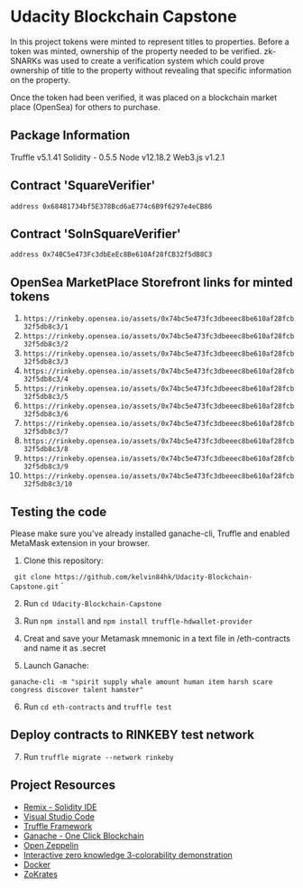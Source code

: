 # Udacity Blockchain Capstone

In this project tokens were minted to represent titles to properties. Before a token was minted, ownership of the property needed to be verified. zk-SNARKs was used to create a verification system which could prove ownership of title to the property without revealing that specific information on the property. 

Once the token had been verified, it was placed on a blockchain market place (OpenSea) for others to purchase. 

## Package Information

Truffle v5.1.41
Solidity - 0.5.5
Node v12.18.2
Web3.js v1.2.1

## Contract 'SquareVerifier'
`address 0x68481734bf5E378Bcd6aE774c6B9f6297e4eCB86`

## Contract 'SolnSquareVerifier'
`address 0x74BC5e473Fc3dbEeEc8Be610Af28fCB32f5dB8C3`

## OpenSea MarketPlace Storefront links for minted tokens

1. `https://rinkeby.opensea.io/assets/0x74bc5e473fc3dbeeec8be610af28fcb32f5db8c3/1`
2. `https://rinkeby.opensea.io/assets/0x74bc5e473fc3dbeeec8be610af28fcb32f5db8c3/2`
3. `https://rinkeby.opensea.io/assets/0x74bc5e473fc3dbeeec8be610af28fcb32f5db8c3/3`
4. `https://rinkeby.opensea.io/assets/0x74bc5e473fc3dbeeec8be610af28fcb32f5db8c3/4`
5. `https://rinkeby.opensea.io/assets/0x74bc5e473fc3dbeeec8be610af28fcb32f5db8c3/5`
6. `https://rinkeby.opensea.io/assets/0x74bc5e473fc3dbeeec8be610af28fcb32f5db8c3/6`
7. `https://rinkeby.opensea.io/assets/0x74bc5e473fc3dbeeec8be610af28fcb32f5db8c3/7`
8. `https://rinkeby.opensea.io/assets/0x74bc5e473fc3dbeeec8be610af28fcb32f5db8c3/8`
9. `https://rinkeby.opensea.io/assets/0x74bc5e473fc3dbeeec8be610af28fcb32f5db8c3/9`
10. `https://rinkeby.opensea.io/assets/0x74bc5e473fc3dbeeec8be610af28fcb32f5db8c3/10`

## Testing the code

Please make sure you've already installed ganache-cli, Truffle and enabled MetaMask extension in your browser.

1. Clone this repository:

`
git clone https://github.com/kelvin84hk/Udacity-Blockchain-Capstone.git`
`

2. Run  `cd Udacity-Blockchain-Capstone`

3. Run `npm install` and `npm install truffle-hdwallet-provider`

4. Creat and save your Metamask mnemonic in a text file in /eth-contracts and name it as .secret

5. Launch Ganache:

`
ganache-cli -m "spirit supply whale amount human item harsh scare congress discover talent hamster"
`

6. Run `cd eth-contracts` and `truffle test`

## Deploy contracts to RINKEBY test network

7. Run `truffle migrate --network rinkeby`

## Project Resources

* [Remix - Solidity IDE](https://remix.ethereum.org/)
* [Visual Studio Code](https://code.visualstudio.com/)
* [Truffle Framework](https://truffleframework.com/)
* [Ganache - One Click Blockchain](https://truffleframework.com/ganache)
* [Open Zeppelin ](https://openzeppelin.org/)
* [Interactive zero knowledge 3-colorability demonstration](http://web.mit.edu/~ezyang/Public/graph/svg.html)
* [Docker](https://docs.docker.com/install/)
* [ZoKrates](https://github.com/Zokrates/ZoKrates)
